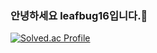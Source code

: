 ### 안녕하세요 leafbug16입니다.👋

[![Solved.ac Profile](http://mazassumnida.wtf/api/v2/generate_badge?boj=leafbug16)](https://solved.ac/leafbug16/)
